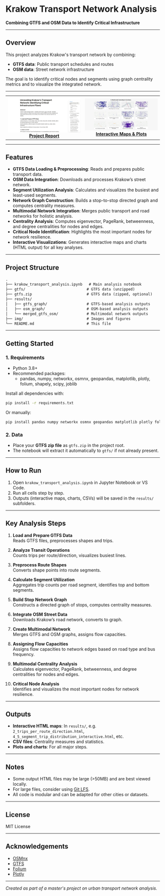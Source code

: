 # Krakow Transport Network Analysis

**Combining GTFS and OSM Data to Identify Critical Infrastructure**

---
## Overview

This project analyzes Krakow's transport network by combining:
- **GTFS data**: Public transport schedules and routes
- **OSM data**: Street network infrastructure

The goal is to identify critical nodes and segments using graph centrality metrics and to visualize the integrated network.

---

<div align="center">

<table>
  <tr>
    <td align="center" width="50%">
      <a href="https://aliakseibrown.notion.site/ebd/2063202c58e08089bd59da0edf710cf9">
        <img src="img/raport_image.jpeg" alt="View the full report" width="320"/><br>
        <b>Project Report</b>
      </a>
      <br>
    </td>
    <td align="center" width="50%">
      <a href="https://aliakseibrown.github.io/gtfs-krakow/">
        <img src="img/interactive_website.jpeg" alt="View the full interactive maps" width="360"/><br>
        <b>Interactive Maps & Plots</b>
      </a>
      <br>
    </td>
  </tr>
</table>

</div>

---

## Features

- **GTFS Data Loading & Preprocessing**: Reads and prepares public transport data.
- **OSM Data Integration**: Downloads and processes Krakow’s street network.
- **Segment Utilization Analysis**: Calculates and visualizes the busiest and least-used segments.
- **Network Graph Construction**: Builds a stop-to-stop directed graph and computes centrality measures.
- **Multimodal Network Integration**: Merges public transport and road networks for holistic analysis.
- **Centrality Analysis**: Computes eigenvector, PageRank, betweenness, and degree centralities for nodes and edges.
- **Critical Node Identification**: Highlights the most important nodes for network resilience.
- **Interactive Visualizations**: Generates interactive maps and charts (HTML output) for all key analyses.

---

## Project Structure

```
.
├── krakow_transport_analysis.ipynb   # Main analysis notebook
├── gtfs/                            # GTFS data (unzipped)
├── gtfs.zip                         # GTFS data (zipped, optional)
├── results/
│   ├── gtfs_graph/                  # GTFS-based analysis outputs
│   ├── osm_graph/                   # OSM-based analysis outputs
│   └── merged_gtfs_osm/             # Multimodal network outputs
├── img/                             # Images and figures
└── README.md                        # This file
```

---

## Getting Started

### 1. Requirements

- Python 3.8+
- Recommended packages:
    - pandas, numpy, networkx, osmnx, geopandas, matplotlib, plotly, folium, shapely, scipy, joblib

Install all dependencies with:

```bash
pip install -r requirements.txt
```

Or manually:

```bash
pip install pandas numpy networkx osmnx geopandas matplotlib plotly folium shapely scipy joblib
```

### 2. Data

- Place your **GTFS zip file** as `gtfs.zip` in the project root.
- The notebook will extract it automatically to `gtfs/` if not already present.

---

## How to Run

1. Open `krakow_transport_analysis.ipynb` in Jupyter Notebook or VS Code.
2. Run all cells step by step.
3. Outputs (interactive maps, charts, CSVs) will be saved in the `results/` subfolders.

---

## Key Analysis Steps

1. **Load and Prepare GTFS Data**  
   Reads GTFS files, preprocesses shapes and trips.

2. **Analyze Transit Operations**  
   Counts trips per route/direction, visualizes busiest lines.

3. **Preprocess Route Shapes**  
   Converts shape points into route segments.

4. **Calculate Segment Utilization**  
   Aggregates trip counts per road segment, identifies top and bottom segments.

5. **Build Stop Network Graph**  
   Constructs a directed graph of stops, computes centrality measures.

6. **Integrate OSM Street Data**  
   Downloads Krakow’s road network, converts to graph.

7. **Create Multimodal Network**  
   Merges GTFS and OSM graphs, assigns flow capacities.

8. **Assigning Flow Capacities**  
   Assigns flow capacities to network edges based on road type and bus frequency.

9. **Multimodal Centrality Analysis**  
   Calculates eigenvector, PageRank, betweenness, and degree centralities for nodes and edges.

10. **Critical Node Analysis**  
    Identifies and visualizes the most important nodes for network resilience.
---

## Outputs

- **Interactive HTML maps**: In `results/`, e.g. `2_trips_per_route_direction.html`, `4_5_segment_trip_distribution_interactive.html`, etc.
- **CSV files**: Centrality measures and statistics.
- **Plots and charts**: For all major steps.

---

## Notes

- Some output HTML files may be large (>50MB) and are best viewed locally.
- For large files, consider using [Git LFS](https://git-lfs.github.com/).
- All code is modular and can be adapted for other cities or datasets.

---

## License

MIT License

---

## Acknowledgements

- [OSMnx](https://github.com/gboeing/osmnx)
- [GTFS](https://developers.google.com/transit/gtfs)
- [Folium](https://python-visualization.github.io/folium/)
- [Plotly](https://plotly.com/python/)

---
*Created as part of a master's project on urban transport network analysis.*